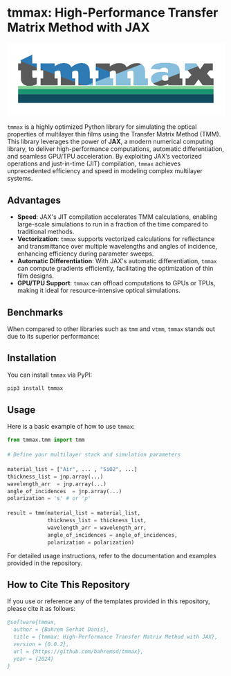# **tmmax: High-Performance Transfer Matrix Method with JAX**


![image](docs/logo/logo_tmmax.png)

`tmmax` is a highly optimized Python library for simulating the optical properties of multilayer thin films using the Transfer Matrix Method (TMM). This library leverages the power of **JAX**, a modern numerical computing library, to deliver high-performance computations, automatic differentiation, and seamless GPU/TPU acceleration. By exploiting JAX’s vectorized operations and just-in-time (JIT) compilation, `tmmax` achieves unprecedented efficiency and speed in modeling complex multilayer systems.


## **Advantages**


- **Speed**: JAX's JIT compilation accelerates TMM calculations, enabling large-scale simulations to run in a fraction of the time compared to traditional methods.
- **Vectorization**: `tmmax` supports vectorized calculations for reflectance and transmittance over multiple wavelengths and angles of incidence, enhancing efficiency during parameter sweeps.
- **Automatic Differentiation**: With JAX's automatic differentiation, `tmmax` can compute gradients efficiently, facilitating the optimization of thin film designs.
- **GPU/TPU Support**: `tmmax` can offload computations to GPUs or TPUs, making it ideal for resource-intensive optical simulations.


## **Benchmarks**

When compared to other libraries such as `tmm` and `vtmm`, `tmmax` stands out due to its superior performance:


## **Installation**

You can install `tmmax` via PyPI:

```bash
pip3 install tmmax
```

## **Usage**

Here is a basic example of how to use `tmmax`:

```python
from tmmax.tmm import tmm

# Define your multilayer stack and simulation parameters

material_list = ["Air", ... , "SiO2", ...]
thickness_list = jnp.array(...)
wavelength_arr  = jnp.array(...)
angle_of_incidences  = jnp.array(...)
polarization = 's' # or 'p'

result = tmm(material_list = material_list,
             thickness_list = thickness_list,
             wavelength_arr = wavelength_arr,
             angle_of_incidences = angle_of_incidences,
             polarization = polarization)
```

For detailed usage instructions, refer to the documentation and examples provided in the repository.


## How to Cite This Repository

If you use or reference any of the templates provided in this repository, please cite it as follows:


```bibtex
@software{tmmax,
  author = {Bahrem Serhat Danis},
  title = {tmmax: High-Performance Transfer Matrix Method with JAX},
  version = {0.0.2},
  url = {https://github.com/bahremsd/tmmax},
  year = {2024}
}
```